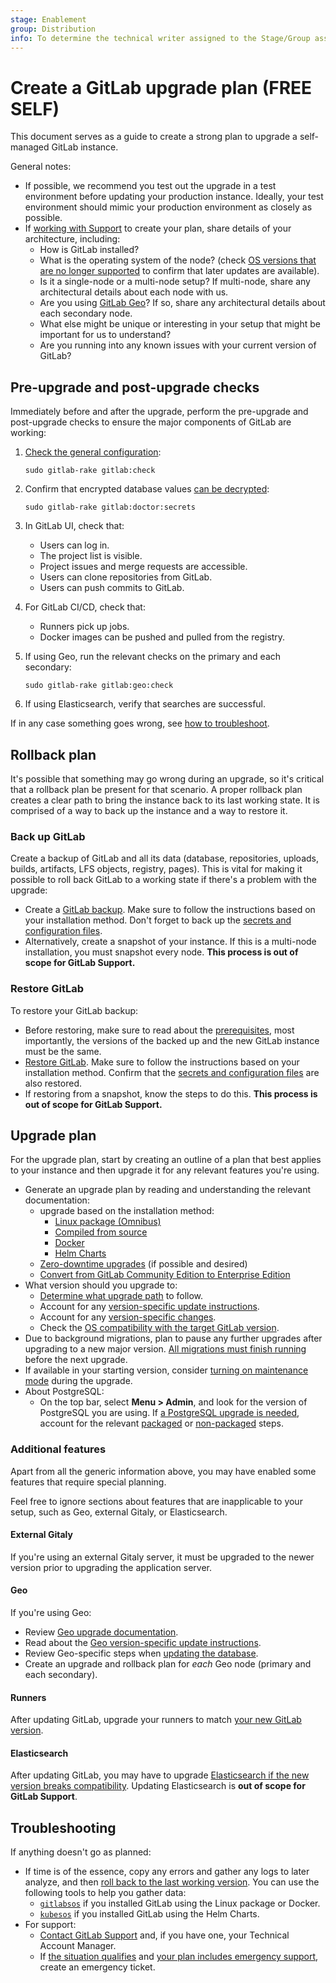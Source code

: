 ```yaml
---
stage: Enablement
group: Distribution
info: To determine the technical writer assigned to the Stage/Group associated with this page, see https://about.gitlab.com/handbook/engineering/ux/technical-writing/#assignments
---
```


# Create a GitLab upgrade plan **(FREE SELF)**

This document serves as a guide to create a strong plan to upgrade a self-managed
GitLab instance.

General notes:

- If possible, we recommend you test out the upgrade in a test environment before
  updating your production instance. Ideally, your test environment should mimic
  your production environment as closely as possible.
- If [working with Support](https://about.gitlab.com/support/scheduling-live-upgrade-assistance.html)
  to create your plan, share details of your architecture, including:
  - How is GitLab installed?
  - What is the operating system of the node?
    (check [OS versions that are no longer supported](../administration/package_information/supported_os.md#os-versions-that-are-no-longer-supported) to confirm that later updates are available).
  - Is it a single-node or a multi-node setup? If multi-node, share any architectural details about each node with us.
  - Are you using [GitLab Geo](../administration/geo/index.md)? If so, share any architectural details about each secondary node.
  - What else might be unique or interesting in your setup that might be important for us to understand?
  - Are you running into any known issues with your current version of GitLab?

## Pre-upgrade and post-upgrade checks

Immediately before and after the upgrade, perform the pre-upgrade and post-upgrade checks
to ensure the major components of GitLab are working:

1. [Check the general configuration](../administration/raketasks/maintenance.md#check-gitlab-configuration):

   ```shell
   sudo gitlab-rake gitlab:check
   ```

1. Confirm that encrypted database values [can be decrypted](../administration/raketasks/doctor.md#verify-database-values-can-be-decrypted-using-the-current-secrets):

   ```shell
   sudo gitlab-rake gitlab:doctor:secrets
   ```

1. In GitLab UI, check that:
   - Users can log in.
   - The project list is visible.
   - Project issues and merge requests are accessible.
   - Users can clone repositories from GitLab.
   - Users can push commits to GitLab.

1. For GitLab CI/CD, check that:
   - Runners pick up jobs.
   - Docker images can be pushed and pulled from the registry.

1. If using Geo, run the relevant checks on the primary and each secondary:

   ```shell
   sudo gitlab-rake gitlab:geo:check
   ```

1. If using Elasticsearch, verify that searches are successful.

If in any case something goes wrong, see [how to troubleshoot](#troubleshooting).

## Rollback plan

It's possible that something may go wrong during an upgrade, so it's critical
that a rollback plan be present for that scenario. A proper rollback plan
creates a clear path to bring the instance back to its last working state. It is
comprised of a way to back up the instance and a way to restore it.

### Back up GitLab

Create a backup of GitLab and all its data (database, repositories, uploads, builds,
artifacts, LFS objects, registry, pages). This is vital for making it possible
to roll back GitLab to a working state if there's a problem with the upgrade:

- Create a [GitLab backup](../raketasks/backup_restore.md).
  Make sure to follow the instructions based on your installation method.
  Don't forget to back up the [secrets and configuration files](../raketasks/backup_restore.md#storing-configuration-files).
- Alternatively, create a snapshot of your instance. If this is a multi-node
  installation, you must snapshot every node.
  **This process is out of scope for GitLab Support.**

### Restore GitLab

To restore your GitLab backup:

- Before restoring, make sure to read about the
  [prerequisites](../raketasks/backup_restore.md#restore-gitlab), most importantly,
  the versions of the backed up and the new GitLab instance must be the same.
- [Restore GitLab](../raketasks/backup_restore.md#restore-gitlab).
  Make sure to follow the instructions based on your installation method.
  Confirm that the [secrets and configuration files](../raketasks/backup_restore.md#storing-configuration-files) are also restored.
- If restoring from a snapshot, know the steps to do this.
  **This process is out of scope for GitLab Support.**

## Upgrade plan

For the upgrade plan, start by creating an outline of a plan that best applies
to your instance and then upgrade it for any relevant features you're using.

- Generate an upgrade plan by reading and understanding the relevant documentation:
  - upgrade based on the installation method:
    - [Linux package (Omnibus)](index.md#linux-packages-omnibus-gitlab)
    - [Compiled from source](index.md#installation-from-source)
    - [Docker](index.md#installation-using-docker)
    - [Helm Charts](index.md#installation-using-helm)
  - [Zero-downtime upgrades](zero_downtime.md) (if possible and desired)
  - [Convert from GitLab Community Edition to Enterprise Edition](package/convert_to_ee.md)
- What version should you upgrade to:
  - [Determine what upgrade path](index.md#upgrade-paths) to follow.
  - Account for any [version-specific update instructions](index.md#version-specific-upgrading-instructions).
  - Account for any [version-specific changes](package/index.md#version-specific-changes).
  - Check the [OS compatibility with the target GitLab version](../administration/package_information/supported_os.md).
- Due to background migrations, plan to pause any further upgrades after upgrading
  to a new major version.
  [All migrations must finish running](index.md#checking-for-background-migrations-before-upgrading)
  before the next upgrade.
- If available in your starting version, consider
  [turning on maintenance mode](../administration/maintenance_mode/) during the
  upgrade.
- About PostgreSQL:
  - On the top bar, select **Menu > Admin**, and look for the version of
    PostgreSQL you are using.
    If [a PostgreSQL upgrade is needed](../administration/package_information/postgresql_versions.md),
    account for the relevant
    [packaged](https://docs.gitlab.com/omnibus/settings/database.html#upgrade-packaged-postgresql-server)
    or [non-packaged](https://docs.gitlab.com/omnibus/settings/database.html#upgrade-a-non-packaged-postgresql-database) steps.

### Additional features

Apart from all the generic information above, you may have enabled some features
that require special planning.

Feel free to ignore sections about features that are inapplicable to your setup,
such as Geo, external Gitaly, or Elasticsearch.

#### External Gitaly

If you're using an external Gitaly server, it must be upgraded to the newer
version prior to upgrading the application server.

#### Geo

If you're using Geo:

- Review [Geo upgrade documentation](../administration/geo/replication/updating_the_geo_sites.md).
- Read about the [Geo version-specific update instructions](../administration/geo/replication/version_specific_updates.md).
- Review Geo-specific steps when [updating the database](https://docs.gitlab.com/omnibus/settings/database.html#upgrading-a-geo-instance).
- Create an upgrade and rollback plan for _each_ Geo node (primary and each secondary).

#### Runners

After updating GitLab, upgrade your runners to match
[your new GitLab version](https://docs.gitlab.com/runner/#gitlab-runner-versions).

#### Elasticsearch

After updating GitLab, you may have to upgrade
[Elasticsearch if the new version breaks compatibility](../integration/elasticsearch.md#version-requirements).
Updating Elasticsearch is **out of scope for GitLab Support**.

## Troubleshooting

If anything doesn't go as planned:

- If time is of the essence, copy any errors and gather any logs to later analyze,
  and then [roll back to the last working version](#rollback-plan). You can use
  the following tools to help you gather data:
  - [`gitlabsos`](https://gitlab.com/gitlab-com/support/toolbox/gitlabsos) if
    you installed GitLab using the Linux package or Docker.
  - [`kubesos`](https://gitlab.com/gitlab-com/support/toolbox/kubesos/) if
    you installed GitLab using the Helm Charts.
- For support:
  - [Contact GitLab Support](https://support.gitlab.com/hc) and,
    if you have one, your Technical Account Manager.
  - If [the situation qualifies](https://about.gitlab.com/support/#definitions-of-support-impact)
    and [your plan includes emergency support](https://about.gitlab.com/support/#priority-support),
    create an emergency ticket.
